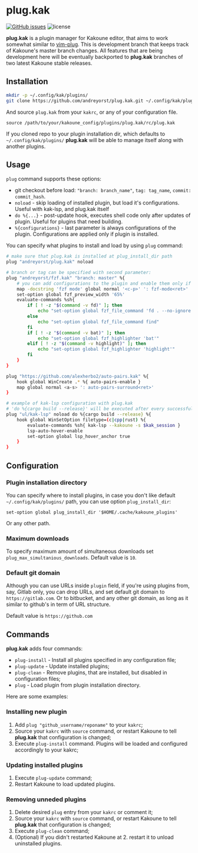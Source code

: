 # plug.kak
[![GitHub issues](https://img.shields.io/github/issues/andreyorst/plug.kak.svg)](https://github.com/andreyorst/plug.kak/issues) 
![license](https://img.shields.io/github/license/andreyorst/plug.kak.svg)

**plug.kak** is a plugin manager for Kakoune editor, that aims to work somewhat
similar to [vim-plug](https://github.com/junegunn/vim-plug). This is development branch that keeps track of Kakoune's master branch changes.
All features that are being development here will be eventually backported to **plug.kak** branches of two latest Kakoune stable releases.

## Installation

```sh
mkdir -p ~/.config/kak/plugins/
git clone https://github.com/andreyorst/plug.kak.git ~/.config/kak/plugins/plug.kak
```

And source `plug.kak` from your `kakrc`, or any of your configuration file.

```kak
source /path/to/your/kakoune_config/plugins/plug.kak/rc/plug.kak
```

If you cloned repo to your plugin installation dir, which defaults to `~/.config/kak/plugins/`
**plug.kak** will be able to manage itself along with another plugins.

## Usage

`plug` command supports these options:
- git checkout before load: `"branch: branch_name"`, `tag: tag_name`, `commit: commit_hash`.
- `noload` - skip loading of installed plugin, but load it's configurations. Useful with kak-lsp, and plug.kak itself
- `do %{...}` - post-update hook, executes shell code only after updates of plugin. Useful for plugins that need building.
- `%{configurations}` - last parameter is always configurations of the plugin. Configurations are applied only if plugin is installed.

You can specify what plugins to install and load by using `plug` command:

```sh
# make sure that plug.kak is installed at plug_install_dir path
plug "andreyorst/plug.kak" noload

# branch or tag can be specified with second parameter:
plug "andreyorst/fzf.kak" "branch: master" %{
    # you can add configurations to the plugin and enable them only if plugin was loaded:
    map -docstring 'fzf mode' global normal '<c-p>' ': fzf-mode<ret>'
    set-option global fzf_preview_width '65%'
    evaluate-commands %sh{
        if [ ! -z "$(command -v fd)" ]; then
            echo "set-option global fzf_file_command 'fd . --no-ignore --type f --follow --hidden'"
        else
            echo "set-option global fzf_file_command find"
        fi
        if [ ! -z "$(command -v bat)" ]; then
            echo "set-option global fzf_highlighter 'bat'"
        elif [ ! -z "$(command -v highlight)" ]; then
            echo "set-option global fzf_highlighter 'highlight'"
        fi
    }
}

plug "https://github.com/alexherbo2/auto-pairs.kak" %{
    hook global WinCreate .* %{ auto-pairs-enable }
    map global normal <a-s> ': auto-pairs-surround<ret>'
}

# example of kak-lsp configuration with plug.kak
# 'do %{cargo build --release}' will be executed after every successful update
plug "ul/kak-lsp" noload do %{cargo build --release} %{
    hook global WinSetOption filetype=(c|cpp|rust) %{
        evaluate-commands %sh{ kak-lsp --kakoune -s $kak_session }
        lsp-auto-hover-enable
        set-option global lsp_hover_anchor true
    }
}
```

## Configuration

### Plugin installation directory

You can specify where to install plugins, in case you don't like default `~/.config/kak/plugins/` path, you can
use option `plug_install_dir`:

```kak
set-option global plug_install_dir '$HOME/.cache/kakoune_plugins'
```

Or any other path.

### Maximum downloads

To specify maximum amount of simultaneous downloads set `plug_max_simultanious_downloads`. Default value is `10`.

### Default git domain

Although you can use URLs inside `plugin` field, if you're using plugins from, say, Gitlab only, you can drop URLs, and set
default git domain to `https://gitlab.com`. Or to bitbucket, and any other git domain, as long as it similar to github's
in term of URL structure.

Default value is `https://github.com`

## Commands

**plug.kak** adds four commands:

- `plug-install` - Install all plugins specified in any configuration file;
- `plug-update` - Update installed plugins;
- `plug-clean` - Remove plugins, that are installed, but disabled in
  configuration files;
- `plug` - Load plugin from plugin installation directory.

Here are some examples:

### Installing new plugin

1. Add `plug "github_username/reponame"` to your `kakrc`;
2. Source your `kakrc` with `source` command, or restart Kakoune to tell **plug.kak** that configuration is changed;
3. Execute `plug-install` command. Plugins will be loaded and configured accordingly to your kakrc;

### Updating installed plugins

1. Execute `plug-update` command;
2. Restart Kakoune to load updated plugins.

### Removing unneded plugins

1. Delete desired `plug` entry from your `kakrc` or comment it;
2. Source your `kakrc` with `source` command, or restart Kakoune to tell **plug.kak** that configuration is changed;
3. Execute `plug-clean` command;
4. (Optional) If you didn't restarted Kakoune at 2. restart it to unload uninstalled plugins.

